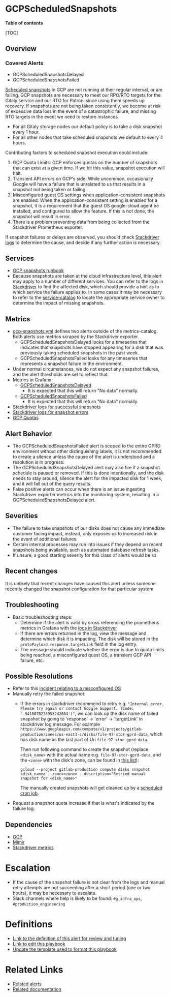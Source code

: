 # GCPScheduledSnapshots

**Table of contents**

[TOC]

## Overview

### Covered Alerts

- GCPScheduledSnapshotsDelayed
- GCPScheduledSnapshotsFailed

[Scheduled snapshots](https://cloud.google.com/compute/docs/disks/scheduled-snapshots) in GCP are not running at their regular interval, or are failing. GCP snapshots are necessary to meet our RPO/RTO targets for the Gitaly service and our RTO for Patroni since using them speeds up recovery. If snapshots are not being taken consistently, we become at risk of excessive data loss in the event of a catastrophic failure, and missing RTO targets in the event we need to restore instances.

- For all Gitaly storage nodes our default policy is to take a disk snapshot every 1 hour.
- For all other nodes that take scheduled snapshots we default to every 4 hours.

Contributing factors to scheduled snapshot execution could include:

1. GCP Quota Limits: GCP enforces quotas on the number of snapshots that can exist at a given time. If we hit this value, snapshot execution will halt.
1. Transient API errors on GCP's side: While uncommon, occasionally Google will have a failure that is unrelated to us that results in a snapshot not being taken or failing.
1. Misconfigured guest OS settings when application-consistent snapshots are enabled: When the application-consistent setting is enabled for a snapshot, it is a requirement that the guest OS google-cloud agent be installed, and configured to allow the feature. If this is not done, the snapshot will result in error.
1. There is a problem preventing data from being collected from the Stackdriver Prometheus exporter.

If snapshot failures or delays are observed, you should check [Stackdriver logs](https://cloudlogging.app.goo.gl/Jgoop8sQdcaXD6bu9) to determine the cause, and decide if any further action is necessary.

## Services

- [GCP snapshots runbook](docs/disaster-recovery/gcp-snapshots.md)
- Because snapshots are taken at the cloud infrastructure level, this alert may apply to a number of different services. You can refer to the logs in [Stackdriver](https://cloudlogging.app.goo.gl/Jgoop8sQdcaXD6bu9) to find the affected disk, which should provide a hint as to which service the failure applies to. In some cases it may be necessary to refer to the [service-catalog]() to locate the appropriate service owner to determine the impact of missing snapshots.

## Metrics

- [gcp-snapshots.yml](https://gitlab.com/gitlab-com/runbooks/-/blob/master/mimir-rules/gitlab-gprd/gcp-snapshots.yml) defines two alerts outside of the metrics-catalog. Both alerts use metrics scraped by the Stackdriver exporter.
  - GCPScheduledSnapshotsDelayed looks for a timeseries that indicates that snapshots have stopped appearing for a disk that was previously taking scheduled snapshots in the past week.
  - GCPScheduledSnapshotsFailed looks for any timeseries that represents a snapshot failure  in the environment.
- Under normal circumstances, we do not expect any snapshot failures, and the alert thresholds are set to reflect that.
- Metrics in Grafana:
  - [GCPScheduledSnapshotsDelayed](https://dashboards.gitlab.net/explore?schemaVersion=1&panes=%7B%22qzr%22:%7B%22datasource%22:%22mimir-gitlab-gprd%22,%22queries%22:%5B%7B%22refId%22:%22A%22,%22expr%22:%22absent_over_time%28stackdriver_gce_disk_logging_googleapis_com_user_scheduled_snapshots%7Benv%3D%5C%22gprd%5C%22%7D%5B4h%5D%29%22,%22range%22:true,%22instant%22:true,%22datasource%22:%7B%22type%22:%22prometheus%22,%22uid%22:%22mimir-gitlab-gprd%22%7D,%22editorMode%22:%22code%22,%22legendFormat%22:%22__auto%22%7D%5D,%22range%22:%7B%22from%22:%22now-1h%22,%22to%22:%22now%22%7D%7D%7D&orgId=1)
    - It is expected that this will return "No data" normally.
  - [GCPScheduledSnapshotsFailed](https://dashboards.gitlab.net/explore?schemaVersion=1&panes=%7B%22qzr%22:%7B%22datasource%22:%22mimir-gitlab-gprd%22,%22queries%22:%5B%7B%22refId%22:%22A%22,%22expr%22:%22count%20by%20%28env%29%28stackdriver_gce_disk_logging_googleapis_com_user_scheduled_snapshots_errors%7Benv%3D%5C%22gprd%5C%22%7D%29%22,%22range%22:true,%22instant%22:true,%22datasource%22:%7B%22type%22:%22prometheus%22,%22uid%22:%22mimir-gitlab-gprd%22%7D,%22editorMode%22:%22code%22,%22legendFormat%22:%22__auto%22%7D%5D,%22range%22:%7B%22from%22:%22now-1h%22,%22to%22:%22now%22%7D%7D%7D&orgId=1)
    - It is expected that this will return "No data" normally.
- [Stackdriver logs for successful snapshots](https://cloudlogging.app.goo.gl/QZKFCd1Sc8dmm2UM6)
- [Stackdriver logs for snapshot errors](https://cloudlogging.app.goo.gl/Jgoop8sQdcaXD6bu9)
- [GCP Quotas](https://console.cloud.google.com/apis/api/compute.googleapis.com/quotas)

## Alert Behavior

- The GCPScheduledSnapshotsFailed alert is scoped to the entire GPRD environment without other distinguishing labels, it is not recommended to create a silence unless the cause of the alert is understood and a resolution is in progress.
- The GCPScheduledSnapshotsDelayed alert may also fire if a snapshot schedule is paused or removed. If this is done intentionally, and the disk needs to stay around, silence the alert for the impacted disk for 1 week, and it will fall out of the query results.
- False positive alerts can occur when there is an issue ingesting Stackdriver exporter metrics into the monitoring system, resulting in a GCPScheduledSnapshotsDelayed alert.

## Severities

- The failure to take snapshots of our disks does not cause any immediate customer facing impact, instead, only exposes us to increased risk in the event of additional failures.
- Certain internal processes may run into issues if they depend on recent snapshots being available, such as automated database refresh tasks.
- If unsure, a good starting severity for this class of alerts would be `S3`

## Recent changes

It is unlikely that recent changes have caused this alert unless someone recently changed the snapshot configuration for that particular system.

## Troubleshooting

- Basic troubleshooting steps:
  - Determine if the alert is valid by cross referencing the prometheus metrics in Grafana with the [logs in Stackdriver](https://cloudlogging.app.goo.gl/Jgoop8sQdcaXD6bu9)
  - If there are errors returned in the log, view the message and determine which disk it is impacting. The disk will be stored in the `protoPayload.response.targetLink` field in the log entry.
  - The message should indicate whether the error is due to quota limits being reached, a misconfigured quest OS, a transient GCP API failure, etc.

## Possible Resolutions

- Refer to this [incident relating to a misconfigured OS](https://gitlab.com/gitlab-com/gl-infra/production/-/issues/18171)
- Manually retry the failed snapshot:
  - If the errors in stackdriver recommend to retry e.g. `"Internal error. Please try again or contact Google Support. (Code: '-5418078226953242804')"`, we can look up the disk name of failed snapshot by going to 'response' -> 'error' -> 'targetLink' in stackdriver log message. For example `https://www.googleapis.com/compute/v1/projects/gitlab-production/zones/us-east1-c/disks/file-97-stor-gprd-data`, which has disk name as the last part of Uri `file-97-stor-gprd-data`.

    Then run following command to create the snapshot (replace `<disk_name>` with the actual name e.g. `file-97-stor-gprd-data`, and the `<zone>` with the disk's zone, can be found in [this list](https://console.cloud.google.com/compute/disks?referrer=search&project=gitlab-production)):

    ```shell
    gcloud --project gitlab-production compute disks snapshot <disk_name> --zone=<zone> --description="Retried manual snapshot for <disk_name>"
    ```

    The manually created snapshots will get cleaned up by a [scheduled cron job](https://ops.gitlab.net/gitlab-com/gl-infra/gitlab-restore/gitlab-production-snapshots/-/pipeline_schedules).
- Request a snapshot quota increase if that is what's indicated by the failure log.

## Dependencies

- [GCP](https://status.cloud.google.com/)
- [Mimir](https://gitlab.com/gitlab-com/runbooks/-/tree/master/docs/mimir?ref_type=heads)
- [Stackdriver metrics](https://gitlab.com/gitlab-com/runbooks/-/tree/master/docs/stackdriver?ref_type=heads)

# Escalation

- If the cause of the snapshot failure is not clear from the logs and manual retry attempts are not succeeding after a short period (one or two hours), it may be necessary to escalate.
- Slack channels where help is likely to be found: `#g_infra_ops`, `#production_engineering`

# Definitions

- [Link to the definition of this alert for review and tuning](https://gitlab.com/gitlab-com/runbooks/-/blob/master/mimir-rules/gitlab-gprd/gcp-snapshots.yml)
- [Link to edit this playbook](https://gitlab.com/gitlab-com/runbooks/-/blob/mattmi/gcp-scheduled-snapshots-delayed-playbook/docs/disaster-recovery/alerts/GCPScheduledSnapshots.md?ref_type=heads)
- [Update the template used to format this playbook](https://gitlab.com/gitlab-com/runbooks/-/edit/master/docs/template-alert-playbook.md?ref_type=heads)

# Related Links

- [Related alerts](https://gitlab.com/gitlab-com/runbooks/-/tree/master/docs/disaster-recovery/alerts?ref_type=heads)
- [Related documentation](https://gitlab.com/gitlab-com/runbooks/-/blob/mattmi/gcp-scheduled-snapshots-delayed-playbook/docs/disaster-recovery/gcp-snapshots.md?ref_type=heads)

